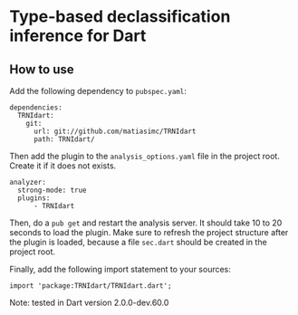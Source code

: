 # Type-based declassification inference for Dart

## How to use

Add the following dependency to `pubspec.yaml`:

```
dependencies:
  TRNIdart:
    git:
      url: git://github.com/matiasimc/TRNIdart
      path: TRNIdart/
```

Then add the plugin to the `analysis_options.yaml` file in the project root. Create it if it does not exists.

```
analyzer:
  strong-mode: true
  plugins:
      - TRNIdart
```

Then, do a `pub get` and restart the analysis server. It should take 10 to 20 seconds to load the plugin. Make sure to refresh the project 
structure after the plugin is loaded, because a file `sec.dart` should be created in the project root.

Finally, add the following import statement to your sources:

```
import 'package:TRNIdart/TRNIdart.dart';
```

Note: tested in Dart version 2.0.0-dev.60.0
